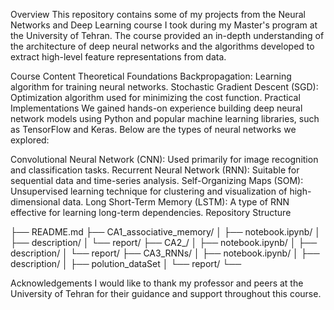 Overview
This repository contains some of my projects from the Neural Networks and Deep Learning course I took during my Master's program at the University of Tehran. The course provided an in-depth understanding of the architecture of deep neural networks and the algorithms developed to extract high-level feature representations from data.

Course Content
Theoretical Foundations
Backpropagation: Learning algorithm for training neural networks.
Stochastic Gradient Descent (SGD): Optimization algorithm used for minimizing the cost function.
Practical Implementations
We gained hands-on experience building deep neural network models using Python and popular machine learning libraries, such as TensorFlow and Keras. Below are the types of neural networks we explored:

Convolutional Neural Network (CNN): Used primarily for image recognition and classification tasks.
Recurrent Neural Network (RNN): Suitable for sequential data and time-series analysis.
Self-Organizing Maps (SOM): Unsupervised learning technique for clustering and visualization of high-dimensional data.
Long Short-Term Memory (LSTM): A type of RNN effective for learning long-term dependencies.
Repository Structure


├── README.md
├── CA1_associative_memory/
│   ├── notebook.ipynb/
│   ├── description/
│   └── report/
├── CA2_/
│   ├── notebook.ipynb/
│   ├── description/
│   └── report/
├── CA3_RNNs/
│   ├── notebook.ipynb/
│   ├── description/
│   ├── polution_dataSet
│   └── report/
└── 


Acknowledgements
I would like to thank my professor and peers at the University of Tehran for their guidance and support throughout this course.